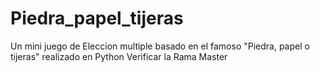 # Piedra_papel_tijeras
Un mini juego de Eleccion multiple basado en el famoso "Piedra, papel o tijeras" realizado en Python
Verificar la Rama Master
